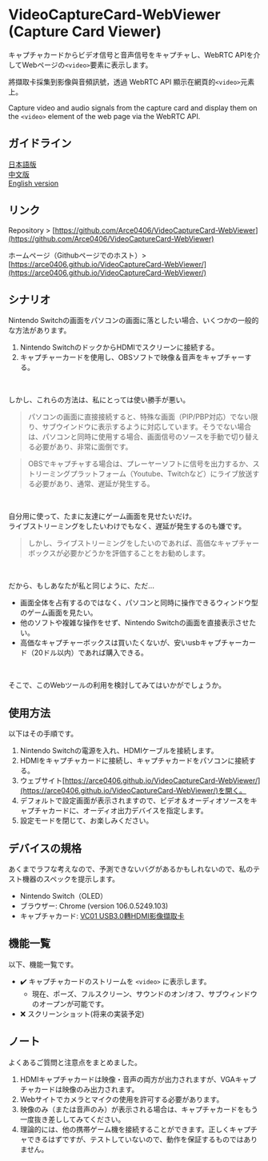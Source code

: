# VideoCaptureCard-WebViewer (Capture Card Viewer)  
キャプチャカードからビデオ信号と音声信号をキャプチャし、WebRTC APIを介してWebページの`<video>`要素に表示します。  
  
將擷取卡採集到影像與音頻訊號，透過 WebRTC API 顯示在網頁的`<video>`元素上。  
  
Capture video and audio signals from the capture card and display them on the `<video>` element of the web page via the WebRTC API.  

  
## ガイドライン
[日本語版](README-jp.md)  
[中文版](README.md)  
[English version](README-en.md)  
  
## リンク
Repository > [https://github.com/Arce0406/VideoCaptureCard-WebViewer](https://github.com/Arce0406/VideoCaptureCard-WebViewer)  
  
ホームページ（Githubページでのホスト）> [https://arce0406.github.io/VideoCaptureCard-WebViewer/](https://arce0406.github.io/VideoCaptureCard-WebViewer/)  

## シナリオ
Nintendo Switchの画面をパソコンの画面に落としたい場合、いくつかの一般的な方法があります。  
1. Nintendo SwitchのドックからHDMIでスクリーンに接続する。
2. キャプチャーカードを使用し、OBSソフトで映像＆音声をキャプチャーする。
  
<br>
  
しかし、これらの方法は、私にとっては使い勝手が悪い。  
> パソコンの画面に直接接続すると、特殊な画面（PIP/PBP対応）でない限り、サブウインドウに表示するように対応しています。そうでない場合は、パソコンと同時に使用する場合、画面信号のソースを手動で切り替える必要があり、非常に面倒です。
  
> OBSでキャプチャする場合は、プレーヤーソフトに信号を出力するか、ストリーミングプラットフォーム（Youtube、Twitchなど）にライブ放送する必要があり、通常、遅延が発生する。
  
<br>
  
自分用に使って、たまに友達にゲーム画面を見せたいだけ。  
ライブストリーミングをしたいわけでもなく、遅延が発生するのも嫌です。  
> しかし、ライブストリーミングをしたいのであれば、高価なキャプチャーボックスが必要かどうかを評価することをお勧めします。
  
<br>
  
だから、もしあなたが私と同じように、ただ...  
- 画面全体を占有するのではなく、パソコンと同時に操作できるウィンドウ型のゲーム画面を見たい。
- 他のソフトや複雑な操作をせず、Nintendo Switchの画面を直接表示させたい。
- 高価なキャプチャーボックスは買いたくないが、安いusbキャプチャーカード（20ドル以内）であれば購入できる。
  
<br>
  
そこで、このWebツールの利用を検討してみてはいかがでしょうか。  


## 使用方法
以下はその手順です。  
1. Nintendo Switchの電源を入れ、HDMIケーブルを接続します。
2. HDMIをキャプチャカードに接続し、キャプチャカードをパソコンに接続する。
3. ウェブサイト[https://arce0406.github.io/VideoCaptureCard-WebViewer/](https://arce0406.github.io/VideoCaptureCard-WebViewer/)を開く。
4. デフォルトで設定画面が表示されますので、ビデオ＆オーディオソースをキャプチャカードに、オーディオ出力デバイスを指定します。
5. 設定モードを閉じて、お楽しみください。



## デバイスの規格
あくまでラフな考えなので、予測できないバグがあるかもしれないので、私のテスト機器のスペックを提示します。  
- Nintendo Switch（OLED）
- ブラウザー: Chrome (version 106.0.5249.103)
- キャプチャカード: [VC01 USB3.0轉HDMI影像擷取卡](https://24h.pchome.com.tw/prod/DCAX3W-A900EQPPF)


## 機能一覧
以下、機能一覧です。  
- :heavy_check_mark: キャプチャカードのストリームを `<video>` に表示します。 
    - 現在、ポーズ、フルスクリーン、サウンドのオン/オフ、サブウィンドウのオープンが可能です。 
- :x: スクリーンショット(将来の実装予定)


## ノート
よくあるご質問と注意点をまとめました。   
1. HDMIキャプチャカードは映像・音声の両方が出力されますが、VGAキャプチャカードは映像のみ出力されます。
2. Webサイトでカメラとマイクの使用を許可する必要があります。
3. 映像のみ（または音声のみ）が表示される場合は、キャプチャカードをもう一度抜き差ししてみてください。 
4. 理論的には、他の携帯ゲーム機を接続することができます。正しくキャプチャできるはずですが、テストしていないので、動作を保証するものではありません。
